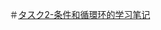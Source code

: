 ＃[タスク2-条件和循環环的学习笔记](https://github.com/Hongguo-HUB/pythonLife2020/blob/master/TASK2--%E6%9D%A1%E4%BB%B6%E5%BE%AA%E7%92%B0%E7%8E%AF%E5%AD%A6%E4%B9%A0%E7%AC%94%E8%AE%B0)
